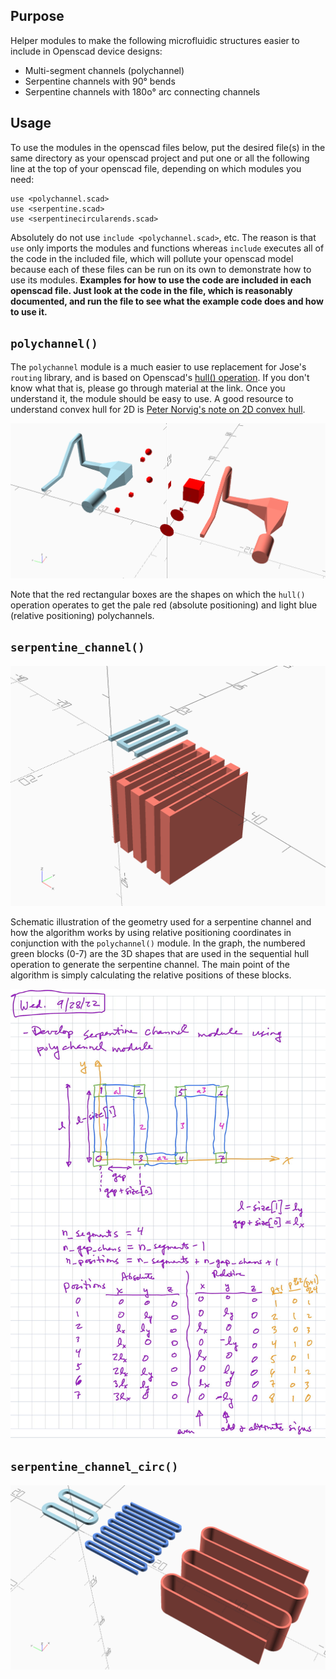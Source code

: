 ## Purpose

Helper modules to make the following microfluidic structures easier to include in Openscad device designs:

- Multi-segment channels (polychannel)
- Serpentine channels with 90&deg; bends
- Serpentine channels with 180o&deg; arc connecting channels

## Usage

To use the modules in the openscad files below, put the desired file(s) in the same directory as your openscad project and put one or all the following line at the top of your openscad file, depending on which modules you need:

	use <polychannel.scad>
	use <serpentine.scad>
	use <serpentinecircularends.scad>

Absolutely do not use `include <polychannel.scad>`, etc. The reason is that `use` only imports the modules and functions whereas `include` executes all of the code in the included file, which will pollute your openscad model because each of these files can be run on its own to demonstrate how to use its modules. **Examples for how to use the code are included in each openscad file. Just look at the code in the file, which is reasonably documented, and run the file to see what the example code does and how to use it.**


## `polychannel()`

The `polychannel` module is a much easier to use replacement for Jose's `routing` library, and is based on Openscad's [hull() operation](https://en.wikibooks.org/wiki/OpenSCAD_User_Manual/Transformations#hull). If you don't know what that is, please go through material at the link. Once you understand it, the module should be easy to use. A good resource to understand convex hull for 2D is [Peter Norvig's note on 2D convex hull](https://github.com/norvig/pytudes/blob/main/ipynb/Convex%20Hull.ipynb).

![](polychannel_shapes.png)

Note that the red rectangular boxes are the shapes on which the `hull()` operation operates to get the pale red (absolute positioning) and light blue (relative positioning) polychannels.


## `serpentine_channel()`

![](serpentine.png)


Schematic illustration of the geometry used for a serpentine channel and how the algorithm works by using relative positioning coordinates in conjunction with the `polychannel()` module. In the graph, the numbered green blocks (0-7) are the 3D shapes that are used in the sequential hull operation to generate the serpentine channel. The main point of the algorithm is simply calculating the relative positions of these blocks.

![](serpentine_algorithm.jpg)

## `serpentine_channel_circ()`

![](serpentinecircularends.png)


